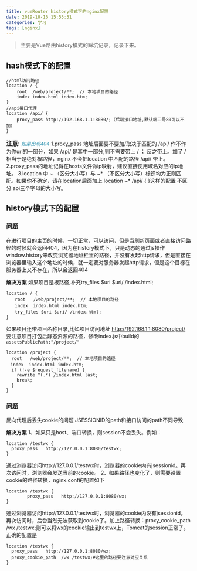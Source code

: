 ```yaml
---
title: vueRouter history模式下的nginx配置
date: 2019-10-16 15:55:51
categories: 学习
tags: [nginx]
---
```

> 主要是Vue路由history模式的踩坑记录，记录下来。

## hash模式下的配置
```
//html访问路径
location / {
    root  /web/project/**;  // 本地项目的路径
    index index.html index.htm;
}
//api接口代理
location /api/ {
    proxy_pass http://192.168.1.1:8080/;（后端接口地址,默认端口号80可以不加）
}
```
<font size=3>**注意:**</font>
<font size=2 color=#2b91af>*如果出现404*</font>
1.proxy_pass 地址后面要不要加/取决于匹配的 /api/ 作不作为你uri的一部分，如果 /api/ 是其中一部分,则不需要带上 / ； 反之带上。加了 / 相当于是绝对根路径，nginx 不会把location 中匹配的路径 /api/ 带上。
2.proxy_pass的地址记得在hosts文件做ip映射，建议直接使用域名对应的ip地址。
3.location 中 ~ （区分大小写）与 ~* （不区分大小写）标识均为正则匹配。如果你不确定，请在location后面加上 location ~* /api/ { }这样的配置 不区分 api三个字母的大小写。

## history模式下的配置
### 问题
在进行项目的主页的时候，一切正常，可以访问，但是当刷新页面或者直接访问路径的时候就会返回404，因为在history模式下，只是动态的通过js操作window.history来改变浏览器地址栏里的路径，并没有发起http请求，但是直接在浏览器里输入这个地址的时候，就一定要对服务器发起http请求，但是这个目标在服务器上又不存在，所以会返回404

**解决方案**
如果项目是根路径,补充try_files $uri $uri/ /index.html;
```
location / {
　　root   /web/project/**;  // 本地项目的路径
　　index  index.html index.htm;
　　try_files $uri $uri/ /index.html;
}
```
如果项目还带项目名称目录,比如项目访问地址 http://192.168.1.1:8080/project/
要注意项目打包后静态资源的路径，修改index.js中build的`assetsPublicPath:"/project/"`
```
location /project {
  root   /web/project/**;  // 本地项目的路径
　index  index.html index.htm;
  if (!-e $request_filename) {
    rewrite ^(.*) /index.html last;
    break;
  }
}
```
### 问题
反向代理后丢失cookie的问题
JSESSIONID的path和接口访问的path不同导致

**解决方案**
1、如果只是host、端口转换，则session不会丢失。例如：
```
location /testwx {
  proxy_pass   http://127.0.0.1:8080/testwx;
}
```
通过浏览器访问http://127.0.0.1/testwx时，浏览器的cookie内有jsessionid。再次访问时，浏览器会发送当前的cookie。
2、如果路径也变化了，则需要设置cookie的路径转换，nginx.conf的配置如下
```
location /testwx {
        proxy_pass   http://127.0.0.1:8080/wx;
}
```
通过浏览器访问http://127.0.0.1/testwx时，浏览器的cookie内没有jsessionid。再次访问时，后台当然无法获取到cookie了。加上路径转换：proxy_cookie_path  /wx /testwx;则可以将wx的cookie输出到testwx上，Tomcat的session正常了。
正确的配置是
```
location /testwx {
  proxy_pass   http://127.0.0.1:8080/wx;
  proxy_cookie_path  /wx /testwx;#这里的路径要注意对应关系
}
```



